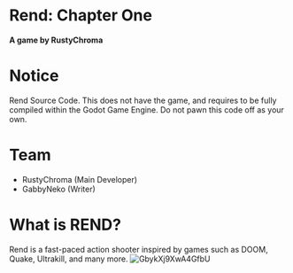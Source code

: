 # Rend: Chapter One
**A game by RustyChroma**

# Notice
Rend Source Code.
This does not have the game, and requires to be fully compiled within the Godot Game Engine.
Do not pawn this code off as your own.

# Team
* RustyChroma (Main Developer)
* GabbyNeko (Writer)


# What is REND?
Rend is a fast-paced action shooter inspired by games such as DOOM, Quake, Ultrakill, and many more.
![GbykXj9XwA4GfbU](https://github.com/user-attachments/assets/b1b5c95c-5bec-4d69-8d2e-171f93d4a9bb)




